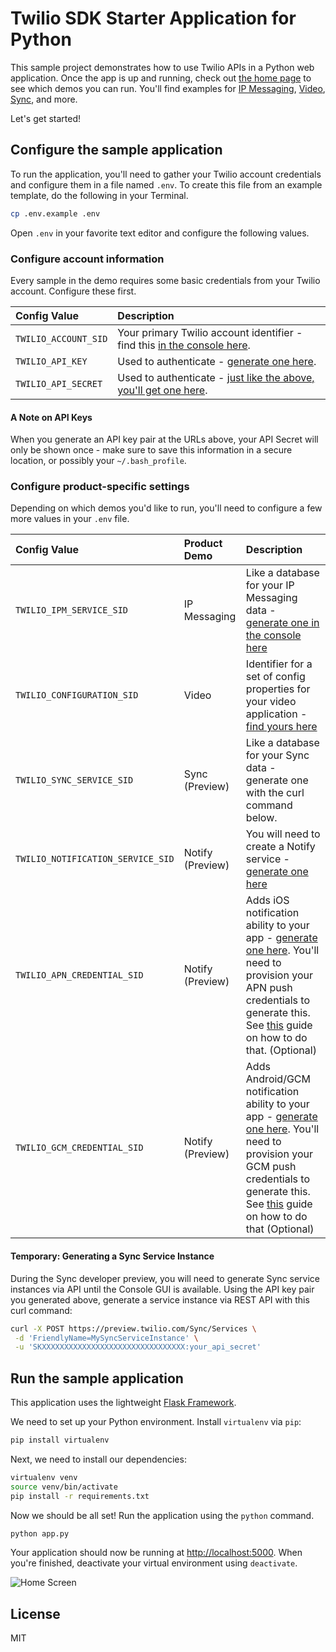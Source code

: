 # Twilio SDK Starter Application for Python

This sample project demonstrates how to use Twilio APIs in a Python web 
application. Once the app is up and running, check out [the home page](http://localhost:5000)
to see which demos you can run. You'll find examples for [IP Messaging](https://www.twilio.com/ip-messaging), 
[Video](https://www.twilio.com/video), [Sync](https://www.twilio.com/sync), and more.

Let's get started!

## Configure the sample application

To run the application, you'll need to gather your Twilio account credentials and configure them
in a file named `.env`. To create this file from an example template, do the following in your
Terminal.

```bash
cp .env.example .env
```

Open `.env` in your favorite text editor and configure the following values.

### Configure account information

Every sample in the demo requires some basic credentials from your Twilio account. Configure these first.

| Config Value  | Description |
| :-------------  |:------------- |
`TWILIO_ACCOUNT_SID` | Your primary Twilio account identifier - find this [in the console here](https://www.twilio.com/console).
`TWILIO_API_KEY` | Used to authenticate - [generate one here](https://www.twilio.com/console/video/dev-tools/api-keys).
`TWILIO_API_SECRET` | Used to authenticate - [just like the above, you'll get one here](https://www.twilio.com/console/video/dev-tools/api-keys).

#### A Note on API Keys

When you generate an API key pair at the URLs above, your API Secret will only be shown once - 
make sure to save this information in a secure location, or possibly your `~/.bash_profile`.

### Configure product-specific settings

Depending on which demos you'd like to run, you'll need to configure a few more values in your 
`.env` file.

| Config Value  | Product Demo | Description |
| :-------------  |:------------- |:------------- |
`TWILIO_IPM_SERVICE_SID` | IP Messaging | Like a database for your IP Messaging data - [generate one in the console here](https://www.twilio.com/console/ip-messaging/services)
`TWILIO_CONFIGURATION_SID` | Video | Identifier for a set of config properties for your video application - [find yours here](https://www.twilio.com/console/video/profiles)
`TWILIO_SYNC_SERVICE_SID` | Sync (Preview) | Like a database for your Sync data - generate one with the curl command below.
`TWILIO_NOTIFICATION_SERVICE_SID` | Notify (Preview) | You will need to create a Notify service - [generate one here](https://www.twilio.com/console/notify/services)
`TWILIO_APN_CREDENTIAL_SID` | Notify (Preview) | Adds iOS notification ability to your app - [generate one here](https://www.twilio.com/console/notify/credentials). You'll need to provision your APN push credentials to generate this. See [this](https://www.twilio.com/docs/api/ip-messaging/guides/push-notifications-ios) guide on how to do that. (Optional)
`TWILIO_GCM_CREDENTIAL_SID`  | Notify (Preview) |Adds Android/GCM notification ability to your app - [generate one here](https://www.twilio.com/console/notify/credentials). You'll need to provision your GCM push credentials to generate this. See [this](https://www.twilio.com/docs/api/ip-messaging/guides/push-notifications-android) guide on how to do that (Optional)

#### Temporary: Generating a Sync Service Instance

During the Sync developer preview, you will need to generate Sync service
instances via API until the Console GUI is available. Using the API key pair you
generated above, generate a service instance via REST API with this curl command:

```bash
curl -X POST https://preview.twilio.com/Sync/Services \
 -d 'FriendlyName=MySyncServiceInstance' \
 -u 'SKXXXXXXXXXXXXXXXXXXXXXXXXXXXXXXXX:your_api_secret'
```

## Run the sample application

This application uses the lightweight [Flask Framework](http://flask.pocoo.org/).  

We need to set up your Python environment. Install `virtualenv` via `pip`:

```bash
pip install virtualenv
```

Next, we need to install our dependencies:

```bash
virtualenv venv
source venv/bin/activate
pip install -r requirements.txt
```

Now we should be all set! Run the application using the `python` command.

```bash
python app.py
```

Your application should now be running at [http://localhost:5000](http://localhost:5000). When you're finished, deactivate your virtual environment using `deactivate`.

![Home Screen](https://cloud.githubusercontent.com/assets/809856/19532947/673cc7d6-9603-11e6-9a7c-13c0f9ab33b7.png)

## License
MIT